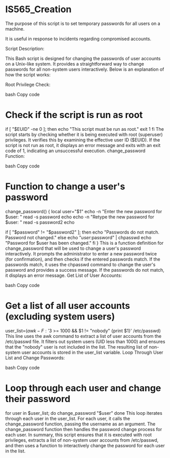 # IS565_Creation

The purpose of this script is to set temporary passwords for all users on a machine. 

It is useful in response to incidents regarding compromised accounts.

Script Description:

This Bash script is designed for changing the passwords of user accounts on a Unix-like system. It provides a straightforward way to change passwords for all non-system users interactively. Below is an explanation of how the script works:

Root Privilege Check:

bash
Copy code
# Check if the script is run as root
if [ "$EUID" -ne 0 ]; then
  echo "This script must be run as root."
  exit 1
fi
The script starts by checking whether it is being executed with root (superuser) privileges. It verifies this by examining the effective user ID ($EUID).
If the script is not run as root, it displays an error message and exits with an exit code of 1, indicating an unsuccessful execution.
change_password Function:

bash
Copy code
# Function to change a user's password
change_password() {
  local user="$1"
  echo -n "Enter the new password for $user: "
  read -s password
  echo
  echo -n "Retype the new password for $user: "
  read -s password2
  echo

  if [ "$password" != "$password2" ]; then
    echo "Passwords do not match. Password not changed."
  else
    echo "$user:$password" | chpasswd
    echo "Password for $user has been changed."
  fi
}
This is a function definition for change_password that will be used to change a user's password interactively.
It prompts the administrator to enter a new password twice (for confirmation), and then checks if the entered passwords match.
If the passwords match, it uses the chpasswd command to change the user's password and provides a success message. If the passwords do not match, it displays an error message.
Get List of User Accounts:

bash
Copy code
# Get a list of all user accounts (excluding system users)
user_list=$(awk -F: '$3 >= 1000 && $1 != "nobody" {print $1}' /etc/passwd)
This line uses the awk command to extract a list of user accounts from the /etc/passwd file.
It filters out system users (UID less than 1000) and ensures that the "nobody" user is not included in the list.
The resulting list of non-system user accounts is stored in the user_list variable.
Loop Through User List and Change Passwords:

bash
Copy code
# Loop through each user and change their password
for user in $user_list; do
  change_password "$user"
done
This loop iterates through each user in the user_list.
For each user, it calls the change_password function, passing the username as an argument.
The change_password function then handles the password change process for each user.
In summary, this script ensures that it is executed with root privileges, extracts a list of non-system user accounts from /etc/passwd, and then uses a function to interactively change the password for each user in the list.
